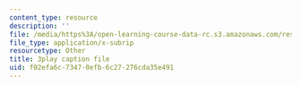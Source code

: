 ```yaml
---
content_type: resource
description: ''
file: /media/https%3A/open-learning-course-data-rc.s3.amazonaws.com/res-6-012-introduction-to-probability-spring-2018/f02efa6c73470efb6c27276cda35e491_NInNhFm046w.srt
file_type: application/x-subrip
resourcetype: Other
title: 3play caption file
uid: f02efa6c-7347-0efb-6c27-276cda35e491
---
```

